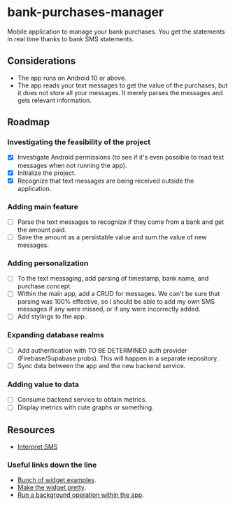 # bank-purchases-manager
Mobile application to manage your bank purchases. You get the statements in real time thanks to bank SMS statements.

## Considerations
- The app runs on Android 10 or above.
- The app reads your text messages to get the value of the purchases, but it does not store all your messages. It merely parses the messages and gets relevant information.

## Roadmap
### Investigating the feasibility of the project
- [x] Investigate Android permissions (to see if it's even possible to read text messages when not running the app).
- [x] Initialize the project.
- [x] Recognize that text messages are being received outside the application.
### Adding main feature
- [ ] Parse the text messages to recognize if they come from a bank and get the amount paid.
- [ ] Save the amount as a persistable value and sum the value of new messages.
### Adding personalization
- [ ] To the text messaging, add parsing of timestamp, bank name, and purchase concept.
- [ ] Within the main app, add a CRUD for messages. We can't be sure that parsing was 100% effective, so I should be able to add my own SMS messages if any were missed, or if any were incorrectly added.
- [ ] Add stylings to the app.
### Expanding database realms
- [ ] Add authentication with TO BE DETERMINED auth provider (Firebase/Supabase probs). This will happen in a separate repository.
- [ ] Sync data between the app and the new backend service.
### Adding value to data
- [ ] Consume backend service to obtain metrics.
- [ ] Display metrics with cute graphs or something.

## Resources
- [Interpret SMS](https://youtu.be/9fIiQ9YQ7BI)

### Useful links down the line
- [Bunch of widget examples](https://github.com/android/user-interface-samples/tree/main/AppWidget).
- [Make the widget pretty](https://developer.android.com/develop/ui/views/appwidgets/enhance).
- [Run a background operation within the app](https://developer.android.com/training/run-background-service/create-service).
